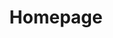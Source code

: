 ---
title: Homepage
home: true
actions:
  - text: Getting Started
    link: /guide/
    type: primary
features:
  - title: Vuepress v2 Supported
    details: Still waiting for official blog plugin upgrades to support vuepress@next? You may try this!
  - title: Keep It Simple
    details: There is no any complicate you need to do. Easy to learn, easy for use.
  - title: API For Costumization
    details: We provide Pagination API and TagList API for you to costumize your own list.
footer: MIT Licensed | Copyright © 2022-present huibizhang Rabbit
---